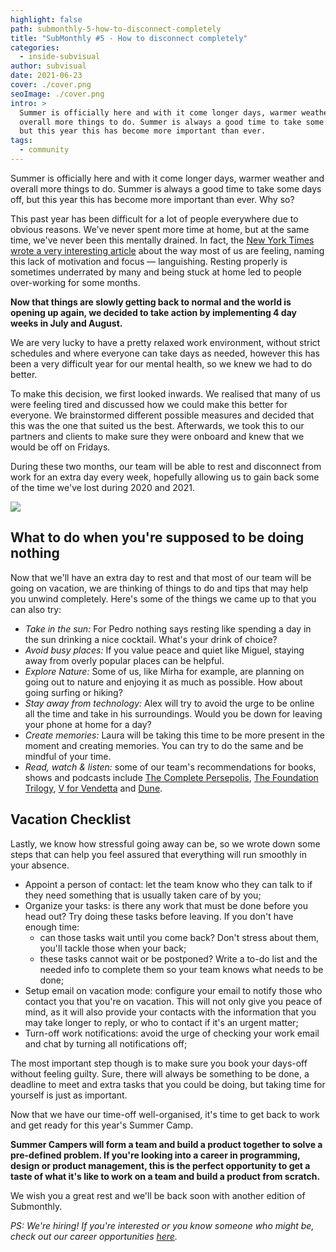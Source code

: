 ```yaml
---
highlight: false
path: submonthly-5-how-to-disconnect-completely
title: "SubMonthly #5 - How to disconnect completely"
categories:
  - inside-subvisual
author: subvisual
date: 2021-06-23
cover: ./cover.png
seoImage: ./cover.png
intro: >
  Summer is officially here and with it come longer days, warmer weather and
  overall more things to do. Summer is always a good time to take some days off,
  but this year this has become more important than ever.
tags:
  - community
---
```



Summer is officially here and with it come longer days, warmer weather and
overall more things to do. Summer is always a good time to take some days off,
but this year this has become more important than ever.  Why so? 

This past year has been difficult for a lot of people everywhere due to obvious
reasons. We've never spent more time at home, but at the same time, we've never
been this mentally drained. In fact, the [New York Times wrote a very
interesting article][languishing] about the way most of us are feeling, naming this lack of
motivation and focus — languishing.  Resting properly is sometimes underrated
by many and being stuck at home led to people over-working for some months. 

**Now that things are slowly getting back to normal and the world is opening up
again, we decided to take action by implementing 4 day weeks in July and
August.**

We are very lucky to have a pretty relaxed work environment, without strict
schedules and where everyone can take days as needed, however this has been a
very difficult year for our mental health, so we knew we had to do better.

To make this decision, we first looked inwards. We realised that many of us
were feeling tired and discussed how we could make this better for everyone. We
brainstormed different possible measures and decided that this was the one that
suited us the best. Afterwards, we took this to our partners and clients to
make sure they were onboard and knew that we would be off on Fridays.

During these two months, our team will be able to rest and disconnect from work
for an extra day every week, hopefully allowing us to gain back some of the
time we've lost during 2020 and 2021.

![](./retreat.jpg)


## What to do when you're supposed to be doing nothing

Now that we'll have an extra day to rest and that most of our team will be
going on vacation, we are thinking of things to do and tips that may help you
unwind completely. Here's some of the things we came up to that you can also
try: 

* _Take in the sun:_ For Pedro nothing says resting like spending a day in the
  sun drinking a nice cocktail. What's your drink of choice? 
* _Avoid busy places:_ If you value peace and quiet like Miguel, staying away
  from overly popular places can be helpful. 
* _Explore Nature:_ Some of us, like Mirha for example, are planning on going
  out to nature and enjoying it as much as possible. How about going surfing or
  hiking? 
* _Stay away from technology:_ Alex will try to avoid the urge to be online all
  the time and take in his surroundings. Would you be down for leaving your
  phone at home for a day? 
* _Create memories:_ Laura will be taking this time to be more present in the
  moment and creating memories. You can try to do the same and be mindful of
  your time.
* _Read, watch & listen:_ some of our team's recommendations for books, shows
  and podcasts include [The Complete Persepolis], [The Foundation Trilogy], [V
  for Vendetta] and [Dune].


## Vacation Checklist

Lastly, we know how stressful going away can be, so we wrote down some steps
that can help you feel assured that everything will run smoothly in your
absence. 

* Appoint a person of contact: let the team know who they can talk to if they
  need something that is usually taken care of by you; 
* Organize your tasks: is there any work that must be done before you head out?
  Try doing these tasks before leaving. If you don't have enough time:
  * can those tasks wait until you come back? Don't stress about them, you'll
    tackle those when your back;  
  * these tasks cannot wait or be postponed? Write a to-do list and the needed
    info to complete them so your team knows what needs to be done;
* Setup email on vacation mode: configure your email to notify those who
  contact you that you're on vacation. This will not only give you peace of
  mind, as it will also provide your contacts with the information that you may
  take longer to reply, or who to contact if it's an urgent matter; 
* Turn-off work notifications: avoid the urge of checking your work email and
  chat by turning all notifications off; 


The most important step though is to make sure you book your days-off without
feeling guilty. Sure, there will always be something to be done, a deadline to
meet and extra tasks that you could be doing, but taking time for yourself is
just as important. 

Now that we have our time-off well-organised, it's time to get back to work and
get ready for this year's Summer Camp.

**Summer Campers will form a team and build a product together to solve a
pre-defined problem. If you're looking into a career in programming, design or
product management, this is the perfect opportunity to get a taste of what it's
like to work on a team and build a product from scratch.**

We wish you a great rest and we'll be back soon with another edition of
Submonthly.

_PS: We're hiring! If you're interested or you know someone who might be, check
out our career opportunities [here](https://jobs.subvisual.com/)._


[languishing]: https://www.nytimes.com/2021/04/19/well/mind/covid-mental-health-languishing.html
[The Complete Persepolis]: https://www.goodreads.com/book/show/991197.The_Complete_Persepolis
[The Foundation Trilogy]: https://www.goodreads.com/book/show/46654.The_Foundation_Trilogy
[V for Vendetta]: https://www.goodreads.com/book/show/5805.V_for_Vendetta
[Dune]: https://www.goodreads.com/book/show/44767458-dune
